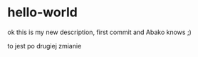 # hello-world

ok this is my new description, first commit and Abako knows ;)

to jest po drugiej zmianie
